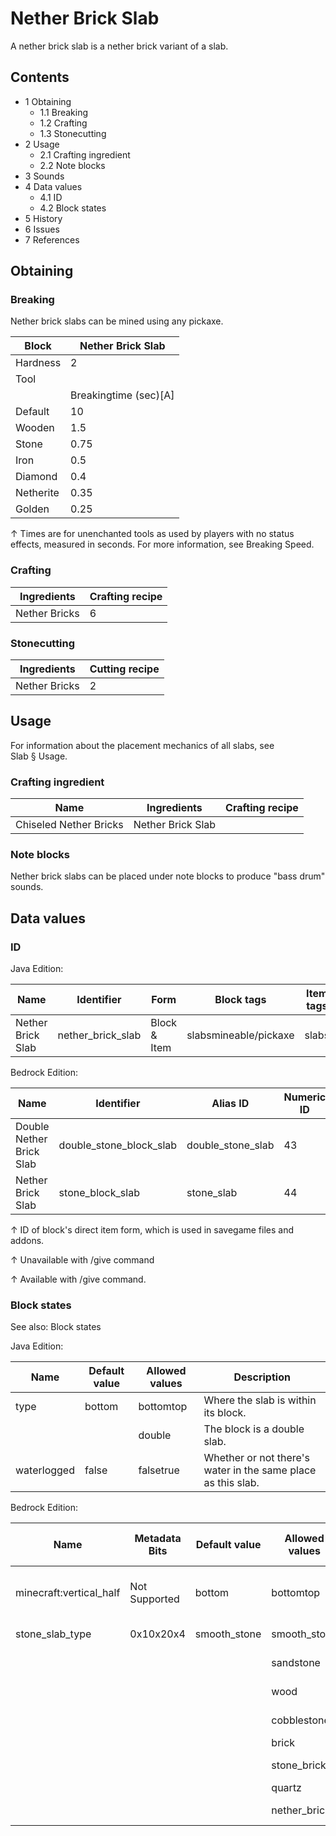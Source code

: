 # Nether Brick Slab
A nether brick slab is a nether brick variant of a slab.

## Contents
- 1 Obtaining
	- 1.1 Breaking
	- 1.2 Crafting
	- 1.3 Stonecutting
- 2 Usage
	- 2.1 Crafting ingredient
	- 2.2 Note blocks
- 3 Sounds
- 4 Data values
	- 4.1 ID
	- 4.2 Block states
- 5 History
- 6 Issues
- 7 References

## Obtaining
### Breaking
Nether brick slabs can be mined using any pickaxe.

| Block     | Nether Brick Slab     |
|-----------|-----------------------|
| Hardness  | 2                     |
| Tool      |                       |
|           | Breakingtime (sec)[A] |
| Default   | 10                    |
| Wooden    | 1.5                   |
| Stone     | 0.75                  |
| Iron      | 0.5                   |
| Diamond   | 0.4                   |
| Netherite | 0.35                  |
| Golden    | 0.25                  |


↑ Times are for unenchanted tools as used by players with no status effects, measured in seconds. For more information, see Breaking Speed.


### Crafting
| Ingredients   | Crafting recipe |
|---------------|-----------------|
| Nether Bricks | 6               |

### Stonecutting
| Ingredients   | Cutting recipe |
|---------------|----------------|
| Nether Bricks | 2              |

## Usage
For information about the placement mechanics of all slabs, see Slab § Usage.

### Crafting ingredient
| Name                   | Ingredients       | Crafting recipe |
|------------------------|-------------------|-----------------|
| Chiseled Nether Bricks | Nether Brick Slab |                 |

### Note blocks
Nether brick slabs can be placed under note blocks to produce "bass drum" sounds.

## Data values
### ID
Java Edition:

| Name              | Identifier        | Form         | Block tags            | Item tags | Translation key                   |
|-------------------|-------------------|--------------|-----------------------|-----------|-----------------------------------|
| Nether Brick Slab | nether_brick_slab | Block & Item | slabsmineable/pickaxe | slabs     | block.minecraft.nether_brick_slab |

Bedrock Edition:

| Name                     | Identifier              | Alias ID          | Numeric ID | Form                         | Item ID[i 1]                                           | Translation key                          |
|--------------------------|-------------------------|-------------------|------------|------------------------------|--------------------------------------------------------|------------------------------------------|
| Double Nether Brick Slab | double_stone_block_slab | double_stone_slab | 43         | Block & Ungiveable Item[i 2] | double_stone_block_slabAlias ID:real_double_stone_slab | tile.double_stone_slab.nether_brick.name |
| Nether Brick Slab        | stone_block_slab        | stone_slab        | 44         | Block & Giveable Item[i 3]   | stone_block_slabAlias ID:double_stone_slab             | tile.stone_slab.nether_brick.name        |


↑ ID of block's direct item form, which is used in savegame files and addons.

↑ Unavailable with /give command

↑ Available with /give command.


### Block states
See also: Block states

Java Edition:

| Name        | Default value | Allowed values | Description                                                  |
|-------------|---------------|----------------|--------------------------------------------------------------|
| type        | bottom        | bottomtop      | Where the slab is within its block.                          |
|             |               | double         | The block is a double slab.                                  |
| waterlogged | false         | falsetrue      | Whether or not there's water in the same place as this slab. |

Bedrock Edition:

| Name                    | Metadata Bits | Default value | Allowed values | Values forMetadata Bits | Description                         |
|-------------------------|---------------|---------------|----------------|-------------------------|-------------------------------------|
| minecraft:vertical_half | Not Supported | bottom        | bottomtop      | Unsupported             | Where the slab is within its block. |
| stone_slab_type         | 0x10x20x4     | smooth_stone  | smooth_stone   | 0                       | Smooth Stone Slab                   |
|                         |               |               | sandstone      | 1                       | Sandstone Slab                      |
|                         |               |               | wood           | 2                       | Petrified Oak Slab                  |
|                         |               |               | cobblestone    | 3                       | Cobblestone Slab                    |
|                         |               |               | brick          | 4                       | Brick Slab                          |
|                         |               |               | stone_brick    | 5                       | Stone Brick Slab                    |
|                         |               |               | quartz         | 6                       | Quartz Slab                         |
|                         |               |               | nether_brick   | 7                       | Nether Brick Slab                   |



